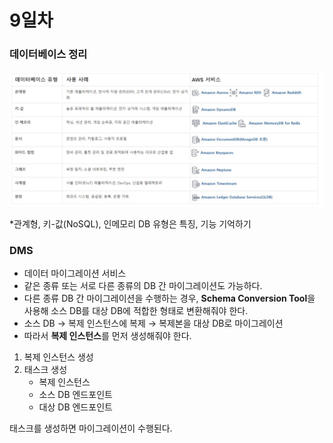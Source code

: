 # 9일차

### 데이터베이스 정리

![Untitled](./img/img1.png)

*관계형, 키-값(NoSQL), 인메모리 DB 유형은 특징, 기능 기억하기

### DMS

- 데이터 마이그레이션 서비스
- 같은 종류 또는 서로 다른 종류의 DB 간 마이그레이션도 가능하다.
- 다른 종류  DB 간 마이그레이션을 수행하는 경우, **Schema Conversion Tool**을 사용해 소스 DB를 대상 DB에 적합한 형태로 변환해줘야 한다.
- 소스 DB → 복제 인스턴스에 복제 → 복제본을 대상 DB로 마이그레이션
- 따라서 **복제 인스턴스**를 먼저 생성해줘야 한다.

 

1. 복제 인스턴스 생성
2. 태스크 생성
    - 복제 인스턴스
    - 소스 DB 엔드포인트
    - 대상 DB 엔드포인트

태스크를 생성하면 마이그레이션이 수행된다.
